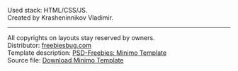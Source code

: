 Used stack: HTML/CSS/JS.  
Created by Krasheninnikov Vladimir.  
***
All copyrights on layouts stay reserved by owners.    
Distributor: [freebiesbug.com](https://freebiesbug.com/)  
Template description: [PSD-Freebies: Minimo Template](https://freebiesbug.com/psd-freebies/minimo-minimal-blog-template/)  
Source file: [Download Minimo Template](https://freebiesbug.com/download/Minimo_-_Blog_template.zip)
